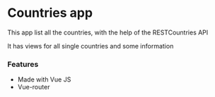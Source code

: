# Countries app

This app list all the countries, with the help of the RESTCountries API

It has views for all single countries and some information

### Features
* Made with Vue JS
* Vue-router